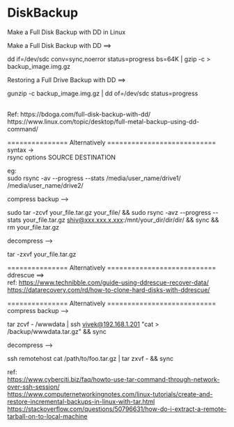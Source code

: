 # DiskBackup
Make a Full Disk Backup with DD in Linux

Make a Full Disk Backup with DD ==>

dd if=/dev/sdc conv=sync,noerror status=progress bs=64K | gzip -c > backup_image.img.gz

Restoring a Full Drive Backup with DD ==>

gunzip -c backup_image.img.gz | dd of=/dev/sdc status=progress

<br/>
Ref: https://bdoga.com/full-disk-backup-with-dd/<br/>https://www.linux.com/topic/desktop/full-metal-backup-using-dd-command/<br/>

=============== Alternatively ===========================<br/>
syntax -><br/>
rsync options SOURCE DESTINATION<br/>

eg:<br/>
sudo rsync -av --progress --stats /media/user_name/drive1/  /media/user_name/drive2/

compress backup --><br/>

sudo tar -zcvf your_file.tar.gz your_file/  && sudo rsync -avz --progress --stats your_file.tar.gz shiv@xxx.xxx.x.xxx:/mnt/your_dir/dir/dir/ && sync && rm your_file.tar.gz
<br/>

decompress --> <br/>

tar -zxvf your_file.tar.gz

=============== Alternatively ===========================<br/>
ddrescue ==><br/>
ref: https://www.technibble.com/guide-using-ddrescue-recover-data/ <br/>
     https://datarecovery.com/rd/how-to-clone-hard-disks-with-ddrescue/
     
=============== Alternatively ===========================<br/>
compress backup --><br/>

tar zcvf - /wwwdata | ssh vivek@192.168.1.201 "cat > /backup/wwwdata.tar.gz" && sync<br/>

decompress --> <br/>

ssh remotehost cat /path/to/foo.tar.gz | tar zxvf - && sync

ref: <br/>
https://www.cyberciti.biz/faq/howto-use-tar-command-through-network-over-ssh-session/<br/>
https://www.computernetworkingnotes.com/linux-tutorials/create-and-restore-incremental-backups-in-linux-with-tar.html<br/>
https://stackoverflow.com/questions/50796631/how-do-i-extract-a-remote-tarball-on-to-local-machine <br/>
     
